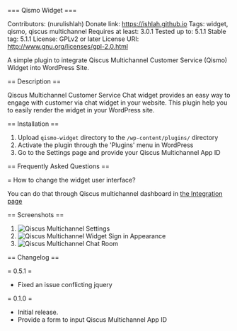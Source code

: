 === Qismo Widget ===

Contributors: (nurulishlah)
Donate link: https://ishlah.github.io
Tags: widget, qismo, qiscus multichannel
Requires at least: 3.0.1
Tested up to: 5.1.1
Stable tag: 5.1.1
License: GPLv2 or later
License URI: http://www.gnu.org/licenses/gpl-2.0.html

A simple plugin to integrate Qiscus Multichannel Customer Service (Qismo) Widget into WordPress Site.

== Description ==

Qiscus Multichannel Customer Service Chat widget provides an easy way to engage with customer via chat widget in your website.
This plugin help you to easily render the widget in your WordPress site.


== Installation ==

1. Upload `qismo-widget` directory to the `/wp-content/plugins/` directory
1. Activate the plugin through the 'Plugins' menu in WordPress
1. Go to the Settings page and provide your Qiscus Multichannel App ID

== Frequently Asked Questions ==

= How to change the widget user interface?

You can do that through Qiscus multichannel dashboard in [the Integration page](https://qismo.qiscus.com/integration) 

== Screenshots ==

1. ![Qiscus Multichannel Settings](https://d1edrlpyc25xu0.cloudfront.net/kiwari-prod/image/upload/9dAEJ09u9C/screenshot-1.png)
2. ![Qiscus Multichannel Widget Sign in Appearance](https://d1edrlpyc25xu0.cloudfront.net/kiwari-prod/image/upload/6DJTBo7g_8/screenshot-2.png)
2. ![Qiscus Multichannel Chat Room](https://d1edrlpyc25xu0.cloudfront.net/kiwari-prod/image/upload/XrKawCNgF_/screenshot-3.png)

== Changelog ==

= 0.5.1 =
* Fixed an issue conflicting jquery

= 0.1.0 =
* Initial release.
* Provide a form to input Qiscus Multichannel App ID